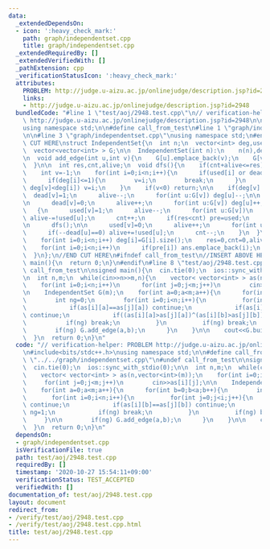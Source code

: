```yaml
---
data:
  _extendedDependsOn:
  - icon: ':heavy_check_mark:'
    path: graph/independentset.cpp
    title: graph/independentset.cpp
  _extendedRequiredBy: []
  _extendedVerifiedWith: []
  _pathExtension: cpp
  _verificationStatusIcon: ':heavy_check_mark:'
  attributes:
    PROBLEM: http://judge.u-aizu.ac.jp/onlinejudge/description.jsp?id=2948
    links:
    - http://judge.u-aizu.ac.jp/onlinejudge/description.jsp?id=2948
  bundledCode: "#line 1 \"test/aoj/2948.test.cpp\"\n// verification-helper: PROBLEM\
    \ http://judge.u-aizu.ac.jp/onlinejudge/description.jsp?id=2948\n\n#include<bits/stdc++.h>\n\
    using namespace std;\n\n#define call_from_test\n#line 1 \"graph/independentset.cpp\"\
    \n\n#line 3 \"graph/independentset.cpp\"\nusing namespace std;\n#endif\n//BEGIN\
    \ CUT HERE\nstruct IndependentSet{\n  int n;\n  vector<int> deg,used,dead,pre,ans;\n\
    \  vector<vector<int> > G;\n\n  IndependentSet(int n):\n    n(n),deg(n),used(n,0),dead(n,0),G(n){}\n\
    \n  void add_edge(int u,int v){\n    G[u].emplace_back(v);\n    G[v].emplace_back(u);\n\
    \  }\n\n  int res,cnt,alive;\n  void dfs(){\n    if(cnt+alive<=res) return;\n\n\
    \    int v=-1;\n    for(int i=0;i<n;i++){\n      if(used[i] or dead[i]) continue;\n\
    \      if(deg[i]<=1){\n        v=i;\n        break;\n      }\n      if(v<0 or\
    \ deg[v]<deg[i]) v=i;\n    }\n    if(v<0) return;\n\n    if(deg[v]!=1){\n    \
    \  dead[v]=1;\n      alive--;\n      for(int u:G[v]) deg[u]--;\n\n      dfs();\n\
    \n      dead[v]=0;\n      alive++;\n      for(int u:G[v]) deg[u]++;\n    }\n \
    \   {\n      used[v]=1;\n      alive--;\n      for(int u:G[v])\n        if(0==dead[u]++)\
    \ alive-=!used[u];\n      cnt++;\n      if(res<cnt) pre=used;\n      res=max(res,cnt);\n\
    \n      dfs();\n\n      used[v]=0;\n      alive++;\n      for(int u:G[v])\n  \
    \      if(--dead[u]==0) alive+=!used[u];\n      cnt--;\n    }\n  }\n\n  int build(){\n\
    \    for(int i=0;i<n;i++) deg[i]=G[i].size();\n    res=0,cnt=0,alive=n;\n    dfs();\n\
    \    for(int i=0;i<n;i++)\n      if(pre[i]) ans.emplace_back(i);\n    return res;\n\
    \  }\n};\n//END CUT HERE\n#ifndef call_from_test\n//INSERT ABOVE HERE\nsigned\
    \ main(){\n  return 0;\n}\n#endif\n#line 8 \"test/aoj/2948.test.cpp\"\n#undef\
    \ call_from_test\n\nsigned main(){\n  cin.tie(0);\n  ios::sync_with_stdio(0);\n\
    \n  int n,m;\n  while(cin>>n>>m,n){\n    vector< vector<int> > as(n,vector<int>(m));\n\
    \    for(int i=0;i<n;i++)\n      for(int j=0;j<m;j++)\n        cin>>as[i][j];\n\
    \n    IndependentSet G(m);\n    for(int a=0;a<m;a++){\n      for(int b=0;b<a;b++){\n\
    \        int ng=0;\n        for(int i=0;i<n;i++){\n          for(int j=0;j<i;j++){\n\
    \            if(as[i][a]==as[j][a]) continue;\n            if(as[i][b]==as[j][b])\
    \ continue;\n            if((as[i][a]>as[j][a])^(as[i][b]>as[j][b])) ng=1;\n \
    \           if(ng) break;\n          }\n          if(ng) break;\n        }\n\n\
    \        if(ng) G.add_edge(a,b);\n      }\n    }\n\n    cout<<G.build()<<endl;\n\
    \  }\n  return 0;\n}\n"
  code: "// verification-helper: PROBLEM http://judge.u-aizu.ac.jp/onlinejudge/description.jsp?id=2948\n\
    \n#include<bits/stdc++.h>\nusing namespace std;\n\n#define call_from_test\n#include\
    \ \"../../graph/independentset.cpp\"\n#undef call_from_test\n\nsigned main(){\n\
    \  cin.tie(0);\n  ios::sync_with_stdio(0);\n\n  int n,m;\n  while(cin>>n>>m,n){\n\
    \    vector< vector<int> > as(n,vector<int>(m));\n    for(int i=0;i<n;i++)\n \
    \     for(int j=0;j<m;j++)\n        cin>>as[i][j];\n\n    IndependentSet G(m);\n\
    \    for(int a=0;a<m;a++){\n      for(int b=0;b<a;b++){\n        int ng=0;\n \
    \       for(int i=0;i<n;i++){\n          for(int j=0;j<i;j++){\n            if(as[i][a]==as[j][a])\
    \ continue;\n            if(as[i][b]==as[j][b]) continue;\n            if((as[i][a]>as[j][a])^(as[i][b]>as[j][b]))\
    \ ng=1;\n            if(ng) break;\n          }\n          if(ng) break;\n   \
    \     }\n\n        if(ng) G.add_edge(a,b);\n      }\n    }\n\n    cout<<G.build()<<endl;\n\
    \  }\n  return 0;\n}\n"
  dependsOn:
  - graph/independentset.cpp
  isVerificationFile: true
  path: test/aoj/2948.test.cpp
  requiredBy: []
  timestamp: '2020-10-27 15:54:11+09:00'
  verificationStatus: TEST_ACCEPTED
  verifiedWith: []
documentation_of: test/aoj/2948.test.cpp
layout: document
redirect_from:
- /verify/test/aoj/2948.test.cpp
- /verify/test/aoj/2948.test.cpp.html
title: test/aoj/2948.test.cpp
---
```

